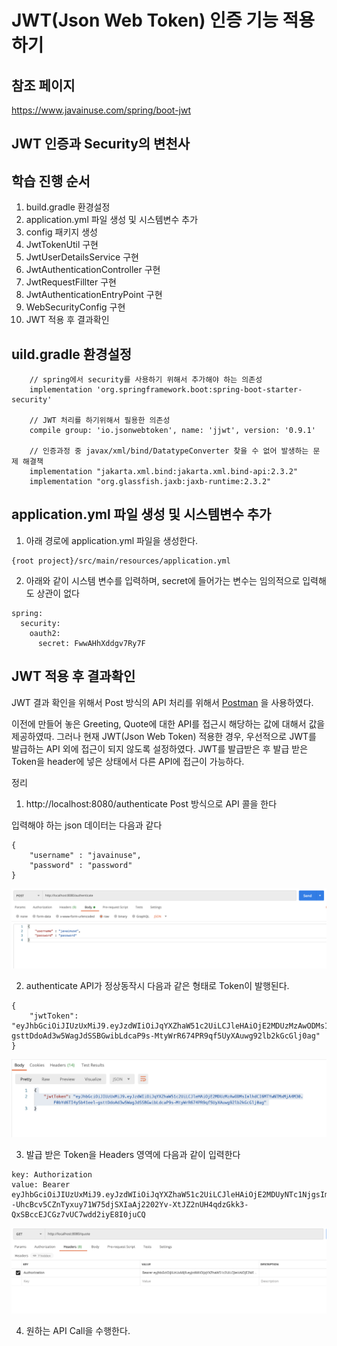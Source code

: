 # JWT(Json Web Token) 인증 기능 적용하기

## 참조 페이지
https://www.javainuse.com/spring/boot-jwt

## JWT 인증과 Security의 변천사


## 학습 진행 순서
1. build.gradle 환경설정
2. application.yml 파일 생성 및 시스템변수 추가
3. config 패키지 생성 
4. JwtTokenUtil 구현
5. JwtUserDetailsService 구현
6. JwtAuthenticationController 구현
7. JwtRequestFillter 구현
8. JwtAuthenticationEntryPoint 구현
9. WebSecurityConfig 구현
10. JWT 적용 후 결과확인

## uild.gradle 환경설정

```
    // spring에서 security를 사용하기 위해서 추가해야 하는 의존성
    implementation 'org.springframework.boot:spring-boot-starter-security'

    // JWT 처리를 하기위해서 필용한 의존성
    compile group: 'io.jsonwebtoken', name: 'jjwt', version: '0.9.1'

    // 인증과정 중 javax/xml/bind/DatatypeConverter 찾을 수 없어 발생하는 문제 해결책
    implementation "jakarta.xml.bind:jakarta.xml.bind-api:2.3.2"
    implementation "org.glassfish.jaxb:jaxb-runtime:2.3.2"
```

## application.yml 파일 생성 및 시스템변수 추가
1. 아래 경로에 application.yml 파일을 생성한다.
```
{root project}/src/main/resources/application.yml
```

2. 아래와 같이 시스템 변수를 입력하며, secret에 들어가는 변수는 임의적으로 입력해도 상관이 없다
```
spring:
  security:
    oauth2:
      secret: FwwAHhXddgv7Ry7F

```



## JWT 적용 후 결과확인
JWT 결과 확인을 위해서 Post 방식의 API 처리를 위해서 [Postman](https://www.postman.com/) 을 사용하였다.


이전에 만들어 놓은 Greeting, Quote에 대한 API를 접근시
해당하는 값에 대해서 값을 제공하였따.
그러나 현재 JWT(Json Web Token) 적용한 경우, 우선적으로
JWT를 발급하는 API 외에 접근이 되지 않도록 설정하였다.
JWT를 발급받은 후 발급 받은 Token을 header에 넣은 상태에서
다른 API에 접근이 가능하다.

정리
1. http://localhost:8080/authenticate Post 방식으로
API 콜을 한다

입력해야 하는 json 데이터는 다음과 같다


```
{
    "username" : "javainuse",
    "password" : "password"
}
```

![JWT 적용 후 결과확인 1단계](../../img/readme/chapter04/JWT%20%EC%A0%81%EC%9A%A9%20%ED%9B%84%20%EA%B2%B0%EA%B3%BC%ED%99%95%EC%9D%B8%201%EB%8B%A8%EA%B3%84.png)

2. authenticate API가 정상동작시 다음과 같은 형태로 Token이 발행된다.
```
{
    "jwtToken": "eyJhbGciOiJIUzUxMiJ9.eyJzdWIiOiJqYXZhaW51c2UiLCJleHAiOjE2MDUzMzAwODMsImlhdCI6MTYwNTMxMjA4M30.F0bYd6TI4ySb41eel-gsttDdoAd3w5WagJdSSBGwibLdcaP9s-MtyWrR674PR9qf5UyXAuwg92lb2kGcGlj0ag"
}
```
![JWT 적용 후 결과확인 2단계](../../img/readme/chapter04/JWT%20%EC%A0%81%EC%9A%A9%20%ED%9B%84%20%EA%B2%B0%EA%B3%BC%ED%99%95%EC%9D%B8%202%EB%8B%A8%EA%B3%84.png)

3. 발급 받은 Token을 Headers 영역에 다음과 같이 입력한다

```
key: Authorization
value: Bearer eyJhbGciOiJIUzUxMiJ9.eyJzdWIiOiJqYXZhaW51c2UiLCJleHAiOjE2MDUyNTc1NjgsImlhdCI6MTYwNTIzOTU2OH0.ra--UhcBcv5CZnTyxuy71W75djSXIaAj2202Yv-XtJZ2nUH4qdzGkk3-QxSBccEJCGz7vUC7wdd2iyE8I0juCQ
```

![JWT 적용 후 결과확인 3계](../../img/readme/chapter04/JWT%20%EC%A0%81%EC%9A%A9%20%ED%9B%84%20%EA%B2%B0%EA%B3%BC%ED%99%95%EC%9D%B8%203%EB%8B%A8%EA%B3%84.png)

4. 원하는 API Call을 수행한다.


